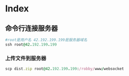 # Index
## 命令行连接服务器
```ruby
#root是用户名 42.192.199.199是服务器域名
ssh root@42.192.199.199
```
### 上传文件到服务器
```ruby
scp dist.zip root@42.192.199.199:/robby/www/websocket
```